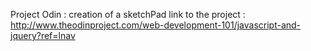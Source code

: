 Project Odin : creation of a sketchPad
link to the project : http://www.theodinproject.com/web-development-101/javascript-and-jquery?ref=lnav